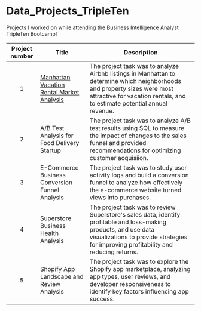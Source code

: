 
# Data_Projects_TripleTen
Projects I worked on while attending the Business Intelligence Analyst TripleTen Bootcamp!


| Project number | Title | Description |
| :-----------: | ----------- |----------- |
| 1 | [Manhattan Vacation Rental Market Analysis](Projects/Project-1/README.md) | The project task was to analyze Airbnb listings in Manhattan to determine which neighborhoods and property sizes were most attractive for vacation rentals, and to estimate potential annual revenue. |
| 2 | A/B Test Analysis for Food Delivery Startup  | The project task was to analyze A/B test results using SQL to measure the impact of changes to the sales funnel and provided recommendations for optimizing customer acquisiion. |
| 3 | E-Commerce Business Conversion Funnel Analysis | The project task was to study user activity logs and build a conversion funnel to analyze how effectively the e-commerce website turned views into purchases. |
| 4 | Superstore Business Health Analysis | The project task was to review Superstore's sales data, identify profitable and loss-making products, and use data visualizations to provide strategies for improving profitability and reducing returns.  |
| 5 | Shopify App Landscape and Review Analysis | The project task was to explore the Shopify app marketplace, analyzing app types, user reviews, and developer responsiveness to identify key factors influencing app success. |

